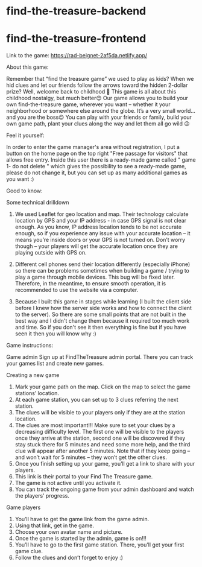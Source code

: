 # find-the-treasure-backend
# find-the-treasure-frontend

Link to the game: 
https://rad-beignet-2af5da.netlify.app/

About this game:

Remember that “find the treasure game” we used to play as kids? When we hid clues and let our friends follow the arrows toward the hidden 2-dollar prize? 
Well, welcome back to childhood 🥳
This game is all about this childhood nostalgy, but much better😊
Our game allows you to build your own find-the-treasure game, 
wherever you want – whether it your neighborhood or somewhere else around the globe. It’s a very small world… and you are the boss😉
You can play with your friends or family, build your own game path, plant your clues along the way and let them all go wild 😉 

Feel it yourself:

In order to enter the game manager's area without registration, I put a button on the home page on the top right "Free passage for visitors" that allows free entry. 
Inside this user there is a ready-made game called " game 1- do not delete " which gives the possibility to see a ready-made game, 
please do not change it, but you can set up as many additional games as you want :)

Good to know:

Some technical drilldown
1. We used Leaflet for geo location and map.
Their technology calculate location by GPS and your IP address - in case GPS signal is not clear enough. 
As you know, IP address location tends to be not accurate enough, so if you experience any issue with your
accurate location – it means you’re inside doors or your GPS is not turned on.
Don’t worry though – your players will get the accurate location once they are playing outside with GPS on.

2. Different cell phones send their location differently (especially iPhone)
so there can be problems sometimes when building a game / trying to play a game through mobile devices.
This bug will be fixed later.
Therefore, in the meantime, to ensure smooth operation, it is recommended to use the website via a computer.

3. Because I built this game in stages while learning (I built the client side before I knew how the server side works
and how to connect the client to the server). 
So there are some small points that are not built in the best way and I didn't change them because it required too much work and time. 
So if you don't see it then everything is fine but if you have seen it then you will know why :)

Game instructions:

Game admin
Sign up at FindTheTreasure admin portal.
There you can track your games list and create new games.

Creating a new game
1.	Mark your game path on the map. Click on the map to select the game stations’ location.
2.	At each game station, you can set up to 3 clues referring the next station.
3.	The clues will be visible to your players only if they are at the station location.
4.	The clues are most important!!!
    Make sure to set your clues by a decreasing difficulty level.
    The first one will be visible to the players once they arrive at the station, 
    second one will be discovered if they stay stuck there for 5 minutes and need some more help, and the third clue will appear after another 5 minutes.
    Note that if they keep going – and won’t wait for 5 minutes – they won’t get the other clues.
5.	Once you finish setting up your game, you’ll get a link to share with your players.
6.	This link is their portal to your Find The Treasure game.
7.	The game is not active until you activate it.
8.	You can track the ongoing game from your admin dashboard and watch the players’ progress.

Game players
1.	You’ll have to get the game link from the game admin.
2.	Using that link, get in the game.
3.	Choose your own avatar name and picture.
4.	Once the game is started by the admin, game is on!!!
5.	You’ll have to go to the first game station. There, you’ll get your first game clue.
6.	Follow the clues and don’t forget to enjoy :)
